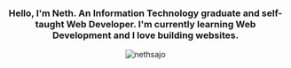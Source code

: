 <h3 align="center">Hello, I'm Neth. An Information Technology graduate and self-taught Web Developer. I'm currently learning Web Development and I love building websites. </h3>

<p align="center"> <img src="https://komarev.com/ghpvc/?username=nethsajo&label=Profile%20views&color=0e75b6&style=flat-square" alt="nethsajo" /> </p>
